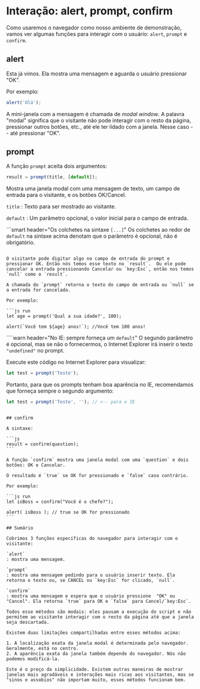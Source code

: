 # Interação: alert, prompt, confirm

Como usaremos o navegador como nosso ambiente de demonstração, vamos ver algumas funções para interagir com o usuário: `alert`, `prompt` e `confirm`.

## alert

Esta já vimos. Ela mostra uma mensagem e aguarda o usuário pressionar "OK".

Por exemplo:

```js run
alert('Olá');
```

A mini-janela com a mensagem é chamada de _modal window_. A palavra "modal" significa que o visitante não pode interagir com o resto da página, pressionar outros botões, etc., até ele ter lidado com a janela. Nesse caso -- até pressionar "OK".

## prompt

A função `prompt` aceita dois argumentos:

```js no-beautify
result = prompt(title, [default]);
```

Mostra uma janela modal com uma mensagem de texto, um campo de entrada para o visitante, e os botões OK/Cancel.

`title`
: Texto para ser mostrado ao visitante.

`default`
: Um parâmetro opcional, o valor inicial para o campo de entrada.

```smart header="Os colchetes na sintaxe `[...]`"
 Os colchetes ao redor de `default` na sintaxe acima denotam que o parâmetro é opcional, não é obrigatório.
````

O visitante pode digitar algo no campo de entrada do prompt e pressionar OK. Então nós temos esse texto no `result`.  Ou ele pode cancelar a entrada pressionando Cancelar ou `key:Esc`, então nos temos `null` como o `result`.

A chamada do `prompt` retorna o texto do campo de entrada ou `null` se a entrada for cancelada.

Por exemplo:

```js run
let age = prompt('Qual a sua idade?', 100);

alert(`Você tem ${age} anos!`); //Você tem 100 anos!
````

````warn header="No IE: sempre forneça um `default`"
O segundo parâmetro é opcional, mas se não o fornecermos, o Internet Explorer irá inserir o texto `"undefined"` no prompt.

Execute este código no Internet Explorer para visualizar:

```js run
let test = prompt('Teste');
```

Portanto, para que os prompts tenham boa aparência no IE, recomendamos que forneça sempre o segundo argumento:

```js run
let test = prompt('Teste', ''); // <-- para o IE
```
````

## confirm

A sintaxe:

```js
result = confirm(question);
```

A função `confirm` mostra uma janela modal com uma `question` e dois botões: OK e Cancelar.

O resultado é `true` se OK for pressionado e `false` caso contrário.

Por exemplo:

```js run
let isBoss = confirm("Você é o chefe?");

alert( isBoss ); // true se OK for pressionado
```

## Sumário

Cobrimos 3 funções específicas do navegador para interagir com o visitante:

`alert`
: mostra uma mensagem.

`prompt`
: mostra uma mensagem pedindo para o usuário inserir texto. Ela retorna o texto ou, se CANCEL ou `key:Esc` for clicado, `null`.

`confirm`
: mostra uma mensagem e espera que o usuário pressione  "OK" ou "Cancel". Ela retorna `true` para OK e `false` para Cancel/`key:Esc`.

Todos esse métodos são modais: eles pausam a execução do script e não permitem ao visitante interagir com o resto da página até que a janela seja descartada.

Existem duas limitações compartilhadas entre esses métodos acima:

1. A localização exata da janela modal é determinada pelo navegador. Geralmente, está no centro.
2. A aparência exata da janela também depende do navegador. Nós não podemos modificá-la.

Este é o preço da simplicidade. Existem outras maneiras de mostrar janelas mais agradáveis e interações mais ricas aos visitantes, mas se "sinos e assobios" não importam muito, esses métodos funcionam bem.
